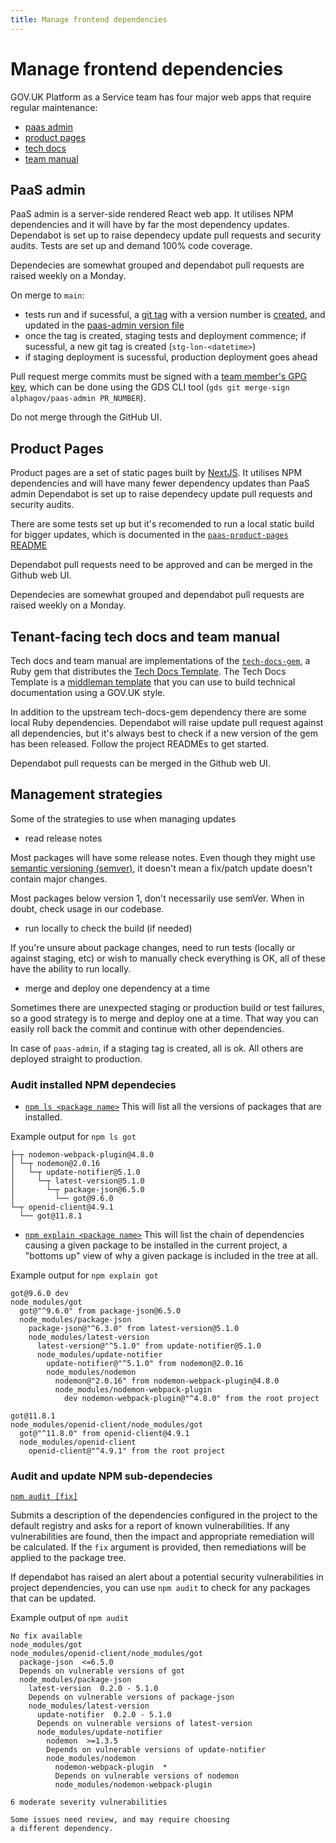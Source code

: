 ```yaml
---
title: Manage frontend dependencies
---
```


# Manage frontend dependencies

GOV.UK Platform as a Service team has four major web apps that require regular maintenance:

- [paas admin](https://github.com/alphagov/paas-admin)
- [product pages](https://github.com/alphagov/paas-product-pages)
- [tech docs](https://github.com/alphagov/paas-tech-docs)
- [team manual](https://github.com/alphagov/paas-team-manual)

## PaaS admin
PaaS admin is a server-side rendered React web app. It utilises NPM dependencies and it will have by far the most dependency updates.
Dependabot is set up to raise dependecy update pull requests and security audits. Tests are set up and demand 100% code coverage.

Dependecies are somewhat grouped and dependabot pull requests are raised weekly on a Monday.

On merge to `main`:

 - tests run and if sucessful, a [git tag](https://git-scm.com/book/en/v2/Git-Basics-Tagging) with a version number is [created](https://concourse.build.ci.cloudpipeline.digital/teams/main/pipelines/paas-admin/jobs/tag-releases), and updated in the [paas-admin version file](https://github.com/alphagov/paas-admin/blob/main/version)
 - once the tag is created, staging tests and deployment commence; if sucessful, a new git tag is created (`stg-lon-<datetime>`)
 - if staging deployment is sucessful, production deployment goes ahead

Pull request merge commits must be signed with a [team member's GPG key](https://github.com/alphagov/paas-cf/blob/main/concourse/vars-files/gpg-keys.yml), which can be done using the GDS CLI tool (`gds git merge-sign alphagov/paas-admin PR_NUMBER`). 

Do not merge through the GitHub UI.

## Product Pages

Product pages are a set of static pages built by [NextJS](https://nextjs.org/). It utilises NPM dependencies and will have many fewer dependency updates than PaaS admin
Dependabot is set up to raise dependecy update pull requests and security audits. 

There are some tests set up but it's recomended to run a local static build for bigger updates,
which is documented in the [`paas-product-pages` README](https://github.com/alphagov/paas-product-pages#review-static-build-production-build)

Dependabot pull requests need to be approved and can be merged in the Github web UI.

Dependecies are somewhat grouped and dependabot pull requests are raised weekly on a Monday.

## Tenant-facing tech docs and team manual

Tech docs and team manual are implementations of the [`tech-docs-gem`](https://github.com/alphagov/tech-docs-gem), a Ruby gem that distributes the [Tech Docs Template](https://github.com/alphagov/tech-docs-template). The Tech Docs Template is a [middleman template](https://middlemanapp.com/advanced/project_templates/) that you can use to build technical documentation using a GOV.UK style.

In addition to the upstream tech-docs-gem dependency there are some local Ruby dependencies. Dependabot will raise update pull request against all dependencies, but it's always best to check if a new version of the gem has been released. Follow the project READMEs to get started.

Dependabot pull requests can be merged in the Github web UI.


## Management strategies
Some of the strategies to use when managing updates

- read release notes

Most packages will have some release notes. Even though they might use [semantic versioning (semver)](https://semver.org/), it doesn't mean a fix/patch update doesn't contain major changes.

Most packages below version 1, don't necessarily use semVer. When in doubt, check usage in our codebase.

- run locally to check the build (if needed)

If you're unsure about package changes, need to run tests (locally or against staging, etc) or wish to manually check everything is OK, all of these have the ability to run locally.

- merge and deploy one dependency at a time

Sometimes there are unexpected staging or production build or test failures, so a good strategy is to merge and deploy one at a time. That way you can easily roll back the commit and continue with other dependencies.

In case of `paas-admin`, if a staging tag is created, all is ok. All others are deployed straight to production.


### Audit installed NPM dependecies

- [`npm ls <package name>`](https://docs.npmjs.com/cli/v7/commands/npm-ls)
This will list all the versions of packages that are installed. 

Example output for `npm ls got`

```
├─┬ nodemon-webpack-plugin@4.8.0
│ └─┬ nodemon@2.0.16
│   └─┬ update-notifier@5.1.0
│     └─┬ latest-version@5.1.0
│       └─┬ package-json@6.5.0
│         └── got@9.6.0
└─┬ openid-client@4.9.1
  └── got@11.8.1
```

- [`npm explain <package name>`](https://docs.npmjs.com/cli/v8/commands/npm-explain)
This will list the chain of dependencies causing a given package to be installed in the current project, a "bottoms up" view of why a given package is included in the tree at all.

Example output for `npm explain got`

```
got@9.6.0 dev
node_modules/got
  got@"^9.6.0" from package-json@6.5.0
  node_modules/package-json
    package-json@"^6.3.0" from latest-version@5.1.0
    node_modules/latest-version
      latest-version@"^5.1.0" from update-notifier@5.1.0
      node_modules/update-notifier
        update-notifier@"^5.1.0" from nodemon@2.0.16
        node_modules/nodemon
          nodemon@"2.0.16" from nodemon-webpack-plugin@4.8.0
          node_modules/nodemon-webpack-plugin
            dev nodemon-webpack-plugin@"^4.8.0" from the root project

got@11.8.1
node_modules/openid-client/node_modules/got
  got@"^11.8.0" from openid-client@4.9.1
  node_modules/openid-client
    openid-client@"^4.9.1" from the root project
```

### Audit and update NPM sub-dependecies


[`npm audit [fix]`](https://docs.npmjs.com/cli/v8/commands/npm-audit)

Submits a description of the dependencies configured in the project to the default registry and asks for a report of known vulnerabilities. 
If any vulnerabilities are found, then the impact and appropriate remediation will be calculated. 
If the `fix` argument is provided, then remediations will be applied to the package tree.

If dependabot has raised an alert about a potential security vulnerabilities in project dependencies, you can use `npm audit` to check for any packages that can be updated.

Example output of `npm audit`

```
No fix available
node_modules/got
node_modules/openid-client/node_modules/got
  package-json  <=6.5.0
  Depends on vulnerable versions of got
  node_modules/package-json
    latest-version  0.2.0 - 5.1.0
    Depends on vulnerable versions of package-json
    node_modules/latest-version
      update-notifier  0.2.0 - 5.1.0
      Depends on vulnerable versions of latest-version
      node_modules/update-notifier
        nodemon  >=1.3.5
        Depends on vulnerable versions of update-notifier
        node_modules/nodemon
          nodemon-webpack-plugin  *
          Depends on vulnerable versions of nodemon
          node_modules/nodemon-webpack-plugin

6 moderate severity vulnerabilities

Some issues need review, and may require choosing
a different dependency.
```
